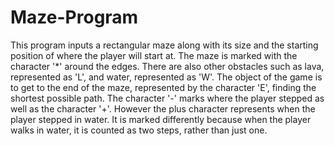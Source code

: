 # Maze-Program
This program inputs a rectangular maze along with its size and the starting position of where the player will start at. The maze is marked with the character '*' around the edges. There are also other obstacles such as lava, represented as 'L', and water, represented as 'W'. The object of the game is to get to the end of the maze, represented by the character 'E', finding the shortest possible path. The character '-' marks where the player stepped as well as the character '+'. However the plus character represents when the player stepped in water. It is marked differently because when the player walks in water, it is counted as two steps, rather than just one.
